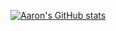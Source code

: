 [![Aaron's GitHub stats](https://github-readme-stats.vercel.app/api?username=kaoaaron)](https://github.com/anuraghazra/github-readme-stats)
